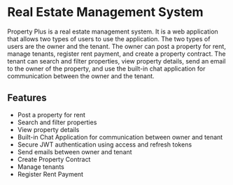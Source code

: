 # Real Estate Management System

Property Plus is a real estate management system. It is a web application that allows two types of users to use the application. The two types of users are the owner and the tenant. The owner can post a property for rent, manage tenants, register rent payment, and create a property contract. The tenant can search and filter properties, view property details, send an email to the owner of the property, and use the built-in chat application for communication between the owner and the tenant.

## Features

- Post a property for rent
- Search and filter properties
- View property details
- Built-in Chat Application for communication between owner and tenant
- Secure JWT authentication using access and refresh tokens
- Send emails between owner and tenant
- Create Property Contract
- Manage tenants
- Register Rent Payment